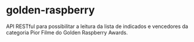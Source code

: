 # golden-raspberry
API RESTful para possibilitar a leitura da lista de indicados e vencedores da categoria Pior Filme do Golden Raspberry Awards.
